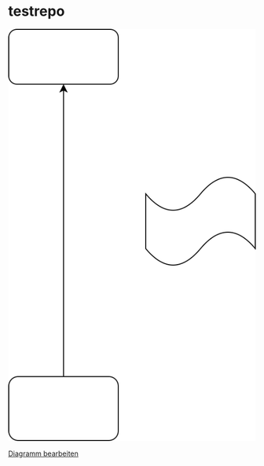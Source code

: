 # testrepo
![Alt text here](Testdiagramm.drawio.svg)


[Diagramm bearbeiten](https://Felix-dl.github.io/testrepo/edit-diagram.html?user=Felix-dl&pass=pyggh4g9v8x968m&repo=testrepo&path=Testdiagramm.drawio.svg&ref=master&action=open)
